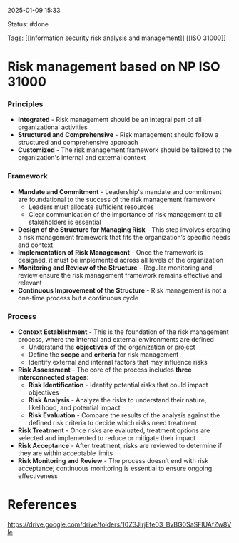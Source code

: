 2025-01-09 15:33

Status: #done 

Tags: [[Information security risk analysis and management]] [[ISO 31000]] 

# Risk management based on NP ISO 31000

### Principles
- **Integrated** - Risk management should be an integral part of all organizational activities
- **Structured and Comprehensive** - Risk management should follow a structured and comprehensive approach
- **Customized** - The risk management framework should be tailored to the organization's internal and external context

### Framework
- **Mandate and Commitment** - Leadership's mandate and commitment are foundational to the success of the risk management framework
	- Leaders must allocate sufficient resources
	- Clear communication of the importance of risk management to all stakeholders is essential
- **Design of the Structure for Managing Risk** - This step involves creating a risk management framework that fits the organization’s specific needs and context
- **Implementation of Risk Management** - Once the framework is designed, it must be implemented across all levels of the organization
- **Monitoring and Review of the Structure** - Regular monitoring and review ensure the risk management framework remains effective and relevant
- **Continuous Improvement of the Structure** - Risk management is not a one-time process but a continuous cycle

### Process
- **Context Establishment** - This is the foundation of the risk management process, where the internal and external environments are defined
	- Understand the **objectives** of the organization or project
	- Define the **scope** and **criteria** for risk management
	- Identify external and internal factors that may influence risks
- **Risk Assessment** - The core of the process includes **three interconnected stages**:
	- **Risk Identification** - Identify potential risks that could impact objectives
	- **Risk Analysis** - Analyze the risks to understand their nature, likelihood, and potential impact
	- **Risk Evaluation** - Compare the results of the analysis against the defined risk criteria to decide which risks need treatment
- **Risk Treatment** - Once risks are evaluated, treatment options are selected and implemented to reduce or mitigate their impact
- **Risk Acceptance** - After treatment, risks are reviewed to determine if they are within acceptable limits
- **Risk Monitoring and Review** - The process doesn’t end with risk acceptance; continuous monitoring is essential to ensure ongoing effectiveness

# References

https://drive.google.com/drive/folders/10Z3JIrjEfe03_BvBG0SaSFlUAfZw8Vle